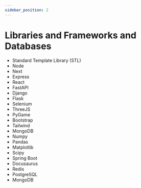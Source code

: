 ```yaml
---
sidebar_position: 2
---
```


# Libraries and Frameworks and Databases

- Standard Template Library (STL)
- Node
- Next
- Express
- React
- FastAPI
- Django
- Flask
- Selenium
- ThreeJS
- PyGame
- Bootstrap
- Tailwind
- MongoDB
- Numpy
- Pandas
- Matplotlib
- Scipy
- Spring Boot
- Docusaurus
- Redis
- PostgreSQL
- MongoDB
